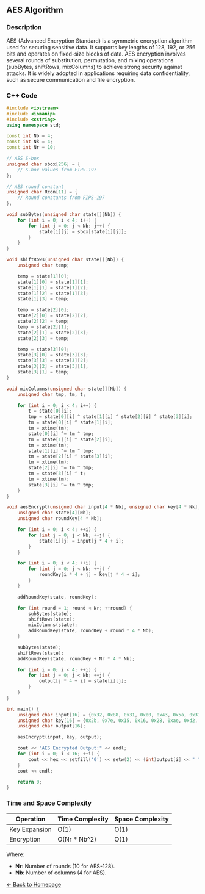 ## AES Algorithm

### Description
AES (Advanced Encryption Standard) is a symmetric encryption algorithm used for securing sensitive data. It supports key lengths of 128, 192, or 256 bits and operates on fixed-size blocks of data. AES encryption involves several rounds of substitution, permutation, and mixing operations (subBytes, shiftRows, mixColumns) to achieve strong security against attacks. It is widely adopted in applications requiring data confidentiality, such as secure communication and file encryption.

### C++ Code

```cpp
#include <iostream>
#include <iomanip>
#include <cstring>
using namespace std;

const int Nb = 4;
const int Nk = 4;
const int Nr = 10;

// AES S-box
unsigned char sbox[256] = {
    // S-box values from FIPS-197
};

// AES round constant
unsigned char Rcon[11] = {
    // Round constants from FIPS-197
};

void subBytes(unsigned char state[][Nb]) {
    for (int i = 0; i < 4; i++) {
        for (int j = 0; j < Nb; j++) {
            state[i][j] = sbox[state[i][j]];
        }
    }
}

void shiftRows(unsigned char state[][Nb]) {
    unsigned char temp;

    temp = state[1][0];
    state[1][0] = state[1][1];
    state[1][1] = state[1][2];
    state[1][2] = state[1][3];
    state[1][3] = temp;

    temp = state[2][0];
    state[2][0] = state[2][2];
    state[2][2] = temp;
    temp = state[2][1];
    state[2][1] = state[2][3];
    state[2][3] = temp;

    temp = state[3][0];
    state[3][0] = state[3][3];
    state[3][3] = state[3][2];
    state[3][2] = state[3][1];
    state[3][1] = temp;
}

void mixColumns(unsigned char state[][Nb]) {
    unsigned char tmp, tm, t;

    for (int i = 0; i < 4; i++) {
        t = state[0][i];
        tmp = state[0][i] ^ state[1][i] ^ state[2][i] ^ state[3][i];
        tm = state[0][i] ^ state[1][i];
        tm = xtime(tm);
        state[0][i] ^= tm ^ tmp;
        tm = state[1][i] ^ state[2][i];
        tm = xtime(tm);
        state[1][i] ^= tm ^ tmp;
        tm = state[2][i] ^ state[3][i];
        tm = xtime(tm);
        state[2][i] ^= tm ^ tmp;
        tm = state[3][i] ^ t;
        tm = xtime(tm);
        state[3][i] ^= tm ^ tmp;
    }
}

void aesEncrypt(unsigned char input[4 * Nb], unsigned char key[4 * Nk], unsigned char output[4 * Nb]) {
    unsigned char state[4][Nb];
    unsigned char roundKey[4 * Nb];

    for (int i = 0; i < 4; ++i) {
        for (int j = 0; j < Nb; ++j) {
            state[i][j] = input[j * 4 + i];
        }
    }

    for (int i = 0; i < 4; ++i) {
        for (int j = 0; j < Nk; ++j) {
            roundKey[i * 4 + j] = key[j * 4 + i];
        }
    }

    addRoundKey(state, roundKey);

    for (int round = 1; round < Nr; ++round) {
        subBytes(state);
        shiftRows(state);
        mixColumns(state);
        addRoundKey(state, roundKey + round * 4 * Nb);
    }

    subBytes(state);
    shiftRows(state);
    addRoundKey(state, roundKey + Nr * 4 * Nb);

    for (int i = 0; i < 4; ++i) {
        for (int j = 0; j < Nb; ++j) {
            output[j * 4 + i] = state[i][j];
        }
    }
}

int main() {
    unsigned char input[16] = {0x32, 0x88, 0x31, 0xe0, 0x43, 0x5a, 0x31, 0x37, 0xf6, 0x30, 0x98, 0x07, 0xa8, 0x8d, 0xa2, 0x34};
    unsigned char key[16] = {0x2b, 0x7e, 0x15, 0x16, 0x28, 0xae, 0xd2, 0xa6, 0xab, 0xf7, 0x15, 0x88, 0x09, 0xcf, 0x4f, 0x3c};
    unsigned char output[16];

    aesEncrypt(input, key, output);

    cout << "AES Encrypted Output:" << endl;
    for (int i = 0; i < 16; ++i) {
        cout << hex << setfill('0') << setw(2) << (int)output[i] << " ";
    }
    cout << endl;

    return 0;
}
```
### Time and Space Complexity

| Operation            | Time Complexity                  | Space Complexity         |
|----------------------|----------------------------------|--------------------------|
| Key Expansion        | O(1)                             | O(1)                     |
| Encryption           | O(Nr * Nb^2)                     | O(1)                     |

Where:
- **Nr**: Number of rounds (10 for AES-128).
- **Nb**: Number of columns (4 for AES).

[← Back to Homepage](https://mehwishferoz.github.io/)